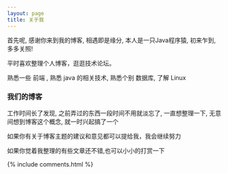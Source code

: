 ```yaml
---
layout: page
title: 关于我 
---
```

<p>
首先呢, 感谢你来到我的博客, 相遇即是缘分, 本人是一只Java程序猿, 初来乍到, 多多关照!
<p>
平时喜欢整理个人博客，逛逛技术论坛。
<p>
熟悉一些 前端 , 熟悉 java 的相关技术, 熟悉个别 数据库, 了解 Linux
<p>

<h3> 我们的博客 </h3>

<p>
工作时间长了发现, 之前弄过的东西一段时间不用就淡忘了, 一直想整理一下, 无意间想到博客这个概念, 就一时兴起搞了一个
<p>
如果你有关于博客主题的建议和意见都可以提给我，我会继续努力
<p>
如果你觉着我整理的有些文章还不错,也可以小小的打赏一下
<p> 


{% include comments.html %}

